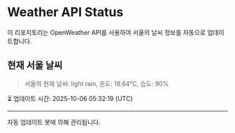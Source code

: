 
# Weather API Status

이 리포지토리는 OpenWeather API를 사용하여 서울의 날씨 정보를 자동으로 업데이트합니다.

## 현재 서울 날씨
> 서울의 현재 날씨: light rain, 온도: 18.64°C, 습도: 90%

⏳ 업데이트 시간: 2025-10-06 05:32:19 (UTC)

---
자동 업데이트 봇에 의해 관리됩니다.
